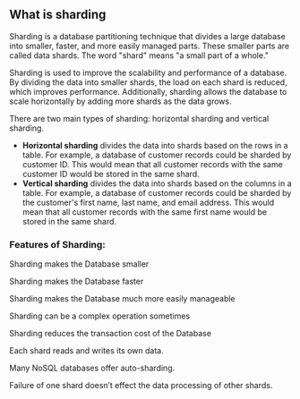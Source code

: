 ## What is sharding 

Sharding is a database partitioning technique that divides a large database into smaller, faster, and more easily managed parts. These smaller parts are called data shards. The word "shard" means "a small part of a whole."

Sharding is used to improve the scalability and performance of a database. By dividing the data into smaller shards, the load on each shard is reduced, which improves performance. Additionally, sharding allows the database to scale horizontally by adding more shards as the data grows.

There are two main types of sharding: horizontal sharding and vertical sharding.

* **Horizontal sharding** divides the data into shards based on the rows in a table. For example, a database of customer records could be sharded by customer ID. This would mean that all customer records with the same customer ID would be stored in the same shard.
* **Vertical sharding** divides the data into shards based on the columns in a table. For example, a database of customer records could be sharded by the customer's first name, last name, and email address. This would mean that all customer records with the same first name would be stored in the same shard.

### Features of Sharding:

Sharding makes the Database smaller

Sharding makes the Database faster

Sharding makes the Database much more easily manageable

Sharding can be a complex operation sometimes

Sharding reduces the transaction cost of the Database

Each shard reads and writes its own data.

Many NoSQL databases offer auto-sharding.

Failure of one shard doesn’t effect the data processing of other shards.
